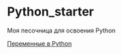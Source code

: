 # Python_starter
Моя песочница для освоения Python

[Переменные в Python](https://github.com/funtik039/Python_starter/blob/main/theory/vars.md#%D0%BF%D0%B5%D1%80%D0%B5%D0%BC%D0%B5%D0%BD%D0%BD%D1%8B%D0%B5-%D0%B2-python "Общие сведенья")
